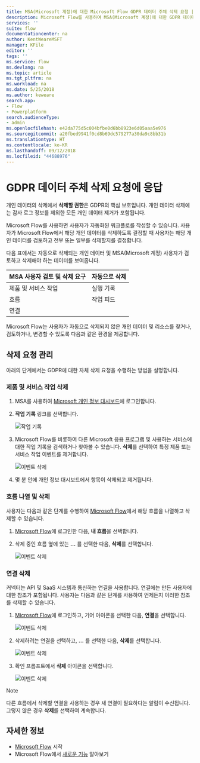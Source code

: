 ```yaml
---
title: MSA(Microsoft 계정)에 대한 Microsoft Flow GDPR 데이터 주체 삭제 요청 | Microsoft Docs
description: Microsoft Flow를 사용하여 MSA(Microsoft 계정)에 대한 GDPR 데이터 주체 삭제 요청에 응답하는 방법을 알아봅니다.
services: ''
suite: flow
documentationcenter: na
author: KentWeareMSFT
manager: KFile
editor: ''
tags: ''
ms.service: flow
ms.devlang: na
ms.topic: article
ms.tgt_pltfrm: na
ms.workload: na
ms.date: 5/25/2018
ms.author: keweare
search.app:
- Flow
- Powerplatform
search.audienceType:
- admin
ms.openlocfilehash: e42da775d5c004bfbe0d6bb8923e6d05aaa5e976
ms.sourcegitcommit: a20fbed9941f0cd8b69dc579277a30da9c8bb31b
ms.translationtype: HT
ms.contentlocale: ko-KR
ms.lasthandoff: 09/12/2018
ms.locfileid: "44688976"
---
```

# <a name="respond-to-gdpr-data-subject-delete-requests"></a>GDPR 데이터 주체 삭제 요청에 응답

개인 데이터의 삭제에서 **삭제할 권한**은 GDPR의 핵심 보호입니다. 개인 데이터 삭제에는 감사 로그 정보를 제외한 모든 개인 데이터 제거가 포함됩니다.

Microsoft Flow를 사용하면 사용자가 자동화된 워크플로를 작성할 수 있습니다. 사용자가 Microsoft Flow에서 해당 개인 데이터를 삭제하도록 결정할 때 사용자는 해당 개인 데이터를 검토하고 전부 또는 일부를 삭제할지를 결정합니다.

다음 표에서는 자동으로 삭제되는 개인 데이터 및 MSA(Microsoft 계정) 사용자가 검토하고 삭제해야 하는 데이터를 보여줍니다.

|MSA 사용자 검토 및 삭제 요구|자동으로 삭제|
|------|------|
|제품 및 서비스 작업|실행 기록|
|흐름|작업 피드|
|연결||

Microsoft Flow는 사용자가 자동으로 삭제되지 않은 개인 데이터 및 리소스를 찾거나, 검토하거나, 변경할 수 있도록 다음과 같은 환경을 제공합니다.

## <a name="manage-delete-requests"></a>삭제 요청 관리

아래의 단계에서는 GDPR에 대한 자체 삭제 요청을 수행하는 방법을 설명합니다.

### <a name="delete-product-and-service-activity"></a>제품 및 서비스 작업 삭제

1. MSA를 사용하여 [Microsoft 개인 정보 대시보드](https://account.microsoft.com/privacy/)에 로그인합니다.
1. **작업 기록** 링크를 선택합니다.

    ![작업 기록](./media/gdpr-dsr-export-msa/activityhistory.png)

1. Microsoft Flow를 비롯하여 다른 Microsoft 응용 프로그램 및 사용하는 서비스에 대한 작업 기록을 검색하거나 찾아볼 수 있습니다. **삭제**를 선택하여 특정 제품 또는 서비스 작업 이벤트를 제거합니다.

    ![이벤트 삭제](./media/gdpr-dsr-delete-msa/deleteevent.png)

1. 몇 분 안에 개인 정보 대시보드에서 항목이 삭제되고 제거됩니다.

### <a name="list-and-delete-flows"></a>흐름 나열 및 삭제

사용자는 다음과 같은 단계를 수행하여 [Microsoft Flow](https://flow.microsoft.com)에서 해당 흐름을 나열하고 삭제할 수 있습니다.

1. [Microsoft Flow](https://flow.microsoft.com)에 로그인한 다음, **내 흐름**을 선택합니다.

1. 삭제 중인 흐름 옆에 있는 **...** 를 선택한 다음, **삭제**를 선택합니다.

    ![이벤트 삭제](./media/gdpr-dsr-delete-msa/deleteflow.png)

### <a name="delete-connections"></a>연결 삭제

커넥터는 API 및 SaaS 시스템과 통신하는 연결을 사용합니다. 연결에는 만든 사용자에 대한 참조가 포함됩니다. 사용자는 다음과 같은 단계를 사용하여 언제든지 이러한 참조를 삭제할 수 있습니다.

1. [Microsoft Flow](https://flow.microsoft.com)에 로그인하고, 기어 아이콘을 선택한 다음, **연결**을 선택합니다.

    ![이벤트 삭제](./media/gdpr-dsr-delete-msa/deleteconnections.png)

1. 삭제하려는 연결을 선택하고, **...** 를 선택한 다음, **삭제**를 선택합니다.

    ![이벤트 삭제](./media/gdpr-dsr-delete-msa/delete-connection.png)

1. 확인 프롬프트에서 **삭제** 아이콘을 선택합니다.

    ![이벤트 삭제](./media/gdpr-dsr-delete-msa/confirmdelete.png)

> [!NOTE]
> 다른 흐름에서 삭제할 연결을 사용하는 경우 새 연결이 필요하다는 알림이 수신됩니다. 그렇지 않은 경우 **삭제**를 선택하여 계속합니다.
>
>

## <a name="learn-more"></a>자세한 정보

* [Microsoft Flow](getting-started.md) 시작
* Microsoft Flow에서 [새로운 기능](release-notes.md) 알아보기
